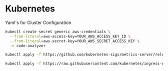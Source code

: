 # Kubernetes
Yaml's for Cluster Configuration


```bash
kubectl create secret generic aws-credentials \
  --from-literal=aws-access-key=YOUR_AWS_ACCESS_KEY_ID \
  --from-literal=aws-secret-key=YOUR_AWS_SECRET_ACCESS_KEY \
  -n code-analyzer
```


```bash
kubectl apply -f https://github.com/kubernetes-sigs/metrics-server/releases/latest/download/components.yaml
```

```bash
kubectl apply -f https://raw.githubusercontent.com/kubernetes/ingress-nginx/main/deploy/static/provider/cloud/deploy.yaml
```